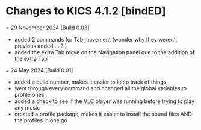 # Changes to KICS 4.1.2 [bindED]

= 29 November 2024 [Build 0.03]
- added 2 commands for Tab movement (wonder why they weren't previous added ... ? )
- added the extra Tab move on the Navigation panel due to the addition of the extra Tab

= 24 May 2024 [Build 0.01]
- added a build number, makes it easier to keep track of things
- went through every command and changed all the global variables to profile ones
- added a check to see if the VLC player was running before trying to play any music
- created a profile package, makes it easier to install the sound files AND the profiles in one go

